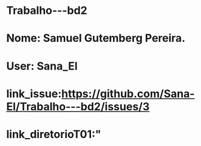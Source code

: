 # Trabalho---bd2
# Nome: Samuel Gutemberg Pereira. 
# User: Sana_El
# link_issue:https://github.com/Sana-El/Trabalho---bd2/issues/3
# link_diretorioT01:"
